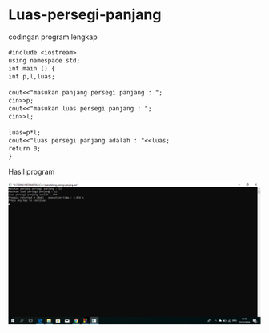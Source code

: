 # Luas-persegi-panjang

codingan program lengkap

    #include <iostream>
    using namespace std;
    int main () {
    int p,l,luas;

    cout<<"masukan panjang persegi panjang : ";
    cin>>p;
    cout<<"masukan luas persegi panjang : ";
    cin>>l;

    luas=p*l;
    cout<<"luas persegi panjang adalah : "<<luas;
    return 0;
    }
    
Hasil program

![img](https://github.com/AbdulahHanafi/Luas-persegi-panjang/blob/master/2018-12-23%20(5).png?raw=true)
